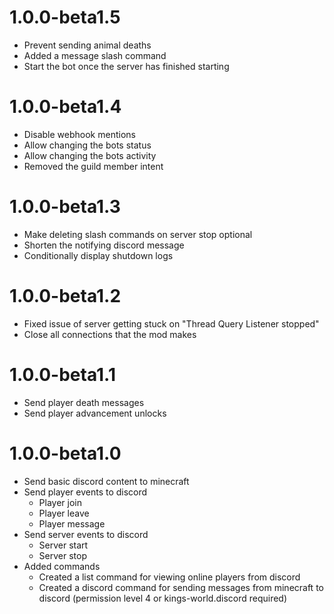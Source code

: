 # 1.0.0-beta1.5

- Prevent sending animal deaths
- Added a message slash command
- Start the bot once the server has finished starting

# 1.0.0-beta1.4

- Disable webhook mentions
- Allow changing the bots status
- Allow changing the bots activity
- Removed the guild member intent

# 1.0.0-beta1.3

- Make deleting slash commands on server stop optional
- Shorten the notifying discord message
- Conditionally display shutdown logs

# 1.0.0-beta1.2

- Fixed issue of server getting stuck on "Thread Query Listener stopped"
- Close all connections that the mod makes

# 1.0.0-beta1.1

- Send player death messages
- Send player advancement unlocks

# 1.0.0-beta1.0

- Send basic discord content to minecraft
- Send player events to discord
  - Player join
  - Player leave
  - Player message
- Send server events to discord
  - Server start
  - Server stop
- Added commands
  - Created a list command for viewing online players from discord
  - Created a discord command for sending messages from minecraft to discord (permission level 4 or kings-world.discord required)
